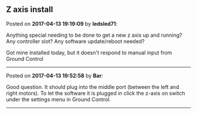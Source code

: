 ## Z axis install
Posted on **2017-04-13 19:19:09** by **ledsled71**:

Anything special needing to be done to get a new z axis up and running?  Any controller slot?  Any software update/reboot needed?



Got mine installed today, but it doesn't respond to manual input from Ground Control

---

Posted on **2017-04-13 19:52:58** by **Bar**:

Good question. It should plug into the middle port (between the left and right motors). To let the software it is plugged in click the z-axis on switch under the settings menu in Ground Control.

---

